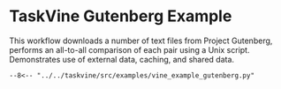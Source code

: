 # TaskVine Gutenberg Example

This workflow downloads a number of text files from Project Gutenberg,
performs an all-to-all comparison of each pair using a Unix script.
Demonstrates use of external data, caching, and shared data.

```
--8<-- "../../taskvine/src/examples/vine_example_gutenberg.py"
```
